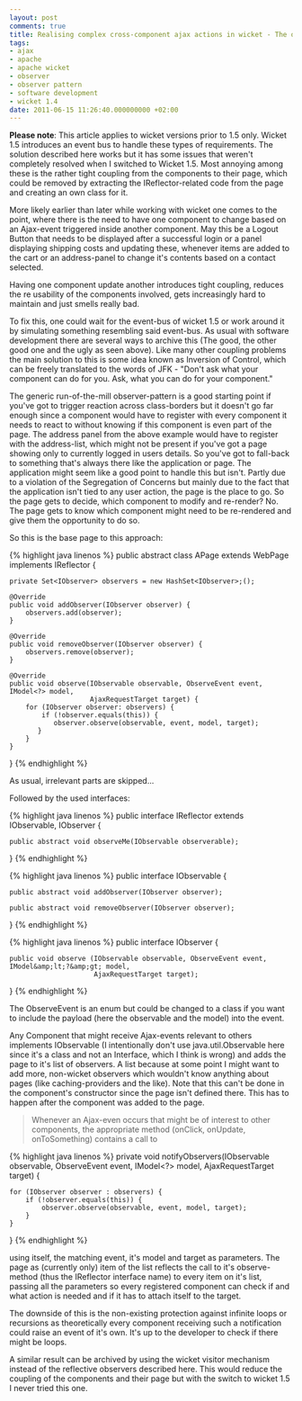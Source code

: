 ```yaml
---
layout: post
comments: true
title: Realising complex cross-component ajax actions in wicket - The observer way
tags:
- ajax
- apache
- apache wicket
- observer
- observer pattern
- software development
- wicket 1.4
date: 2011-06-15 11:26:40.000000000 +02:00
---
```

**Please note**: This article applies to wicket versions prior to 1.5 only. Wicket 1.5 introduces an event bus to handle these types of requirements. The solution described here works but it has some issues that weren't completely resolved when I switched to Wicket 1.5. Most annoying among these is the rather tight coupling from the components to their page, which could be removed by extracting the IReflector-related code from the page and creating an own class for it.


More likely earlier than later while working with wicket one comes to the point, where there is the need to have one component to change based on an Ajax-event triggered inside another component. May this be a Logout Button that needs to be displayed after a successful login or a panel displaying shipping costs and updating these, whenever items are added to the cart or an address-panel to change it's contents based on a contact selected. 

Having one component update another introduces tight coupling, reduces the re usability of the components involved, gets increasingly hard to maintain and just smells really bad.

To fix this, one could wait for the event-bus of wicket 1.5 or work around it by simulating something resembling said event-bus. As usual with software development there are several ways to archive this (The good, the other good one and the ugly as seen above). Like many other coupling problems the main solution to this is some idea known as Inversion of Control, which can be freely translated to the words of JFK - "Don't ask what your component can do for you. Ask, what you can do for your component."

The generic run-of-the-mill observer-pattern is a good starting point if you've got to trigger reaction across class-borders but it doesn't go far enough since a component would have to register with every component it needs to react to without knowing if this component is even part of the page. The address panel from the above example would have to register with the address-list, which might not be present if you've got a page showing only to currently logged in users details. So you've got to fall-back to something that's always there like the application or page. The application might seem like a good point to handle this but isn't. Partly due to a violation of the Segregation of Concerns but mainly due to the fact that the application isn't tied to any user action, the page is the place to go. So the page gets to decide, which component to modify and re-render? No. The page gets to know which component might need to be re-rendered and give them the opportunity to do so.

So this is the base page to this approach:

{% highlight java linenos %} 
public abstract class APage extends WebPage implements IReflector {
 
    private Set<IObserver> observers = new HashSet<IObserver>;();

    @Override
    public void addObserver(IObserver observer) {
        observers.add(observer);
    }
 
    @Override
    public void removeObserver(IObserver observer) {
        observers.remove(observer);
    }
 
    @Override
    public void observe(IObservable observable, ObserveEvent event, IModel<?> model, 
                        AjaxRequestTarget target) {
        for (IObserver observer: observers) {
            if (!observer.equals(this)) {
               observer.observe(observable, event, model, target);
           }
        }
    }
  
}
{% endhighlight %} 

As usual, irrelevant parts are skipped...

Followed by the used interfaces:

{% highlight java linenos %} 
public interface IReflector extends IObservable, IObserver {
     
    public abstract void observeMe(IObservable observerable); 
 
}
{% endhighlight %} 

{% highlight java linenos %} 
public interface IObservable {
  
    public abstract void addObserver(IObserver observer);
      
    public abstract void removeObserver(IObserver observer);
}
{% endhighlight %} 

{% highlight java linenos %} 
public interface IObserver {
      
    public void observe (IObservable observable, ObserveEvent event, IModel&amp;lt;?&amp;gt; model, 
                         AjaxRequestTarget target);
 
}
{% endhighlight %} 

The ObserveEvent is an enum but could be changed to a class if you want to include the payload (here the observable and the model) into the event.

Any Component that might receive Ajax-events relevant to others implements IObservable (I intentionally don't use java.util.Observable here since it's a class and not an Interface, which I think is wrong) and adds the page to it's list of observers. A list because at some point I might want to add more, non-wicket observers which wouldn't know anything about pages (like caching-providers and the like). Note that this can't be done in the component's constructor since the page isn't defined there. This has to happen after the component was added to the page.

>Whenever an Ajax-even occurs that might be of interest to other components, the appropriate method (onClick, onUpdate, onToSomething) contains a call to

{% highlight java linenos %} 
private void notifyObservers(IObservable observable, ObserveEvent event, IModel<?> model, 
                             AjaxRequestTarget target) {
 
    for (IObserver observer : observers) {
        if (!observer.equals(this)) {
            observer.observe(observable, event, model, target);
        }
    }
}
{% endhighlight %} 

using itself, the matching event, it's model and target as parameters. The page as (currently only) item of the list reflects the call to it's observe-method (thus the IReflector interface name) to every item on it's list, passing all the parameters so every registered component can check if and what action is needed and if it has to attach itself to the target.

The downside of this is the non-existing protection against infinite loops or recursions as theoretically every component receiving such a notification could raise an event of it's own. It's up to the developer to check if there might be loops. 

A similar result can be archived by using the wicket visitor mechanism instead of the reflective observers described here. This would reduce the coupling of the components and their page but with the switch to wicket 1.5 I never tried this one.                